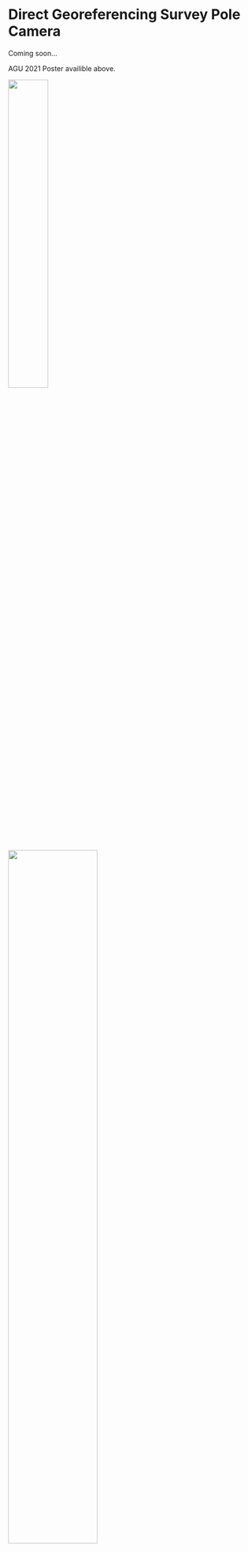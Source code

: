 # Direct Georeferencing Survey Pole Camera

Coming soon...

AGU 2021 Poster availible above.

<img src="https://github.com/geojames/PoleCam/blob/main/images/PXL_20210403_200113376.jpg"  width="40%"> <img src="https://github.com/geojames/PoleCam/blob/main/images/Dietrich_AGU_2021_preview.jpg"  width="60%">
